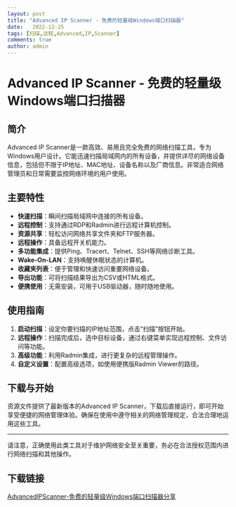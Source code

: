 ```yaml
---
layout: post
title: "Advanced IP Scanner - 免费的轻量级Windows端口扫描器"
date:   2022-12-25
tags: [扫描,远程,Advanced,IP,Scanner]
comments: true
author: admin
---
```

# Advanced IP Scanner - 免费的轻量级Windows端口扫描器

## 简介

Advanced IP Scanner是一款高效、易用且完全免费的网络扫描工具，专为Windows用户设计。它能迅速扫描局域网内的所有设备，并提供详尽的网络设备信息，包括但不限于IP地址、MAC地址、设备名称以及厂商信息。非常适合网络管理员和日常需要监控网络环境的用户使用。

## 主要特性

- **快速扫描**：瞬间扫描局域网中连接的所有设备。
- **远程控制**：支持通过RDP和Radmin进行远程计算机控制。
- **资源共享**：轻松访问网络共享文件夹和FTP服务器。
- **远程操作**：具备远程开关机能力。
- **多功能集成**：提供Ping、Tracert、Telnet、SSH等网络诊断工具。
- **Wake-On-LAN**：支持唤醒休眠状态的计算机。
- **收藏夹列表**：便于管理和快速访问重要网络设备。
- **导出功能**：可将扫描结果导出为CSV或HTML格式。
- **便携使用**：无需安装，可用于USB驱动器，随时随地使用。

## 使用指南

1. **启动扫描**：设定你要扫描的IP地址范围，点击“扫描”按钮开始。
2. **远程操作**：扫描完成后，选中目标设备，通过右键菜单实现远程控制、文件访问等功能。
3. **高级功能**：利用Radmin集成，进行更复杂的远程管理操作。
4. **自定义设置**：配置高级选项，如使用便携版Radmin Viewer的路径。

## 下载与开始

资源文件提供了最新版本的Advanced IP Scanner，下载后直接运行，即可开始享受便捷的网络管理体验。确保在使用中遵守相关的网络管理规定，合法合理地运用这些工具。

---

请注意，正确使用此类工具对于维护网络安全至关重要，务必在合法授权范围内进行网络扫描和其他操作。

## 下载链接

[AdvancedIPScanner-免费的轻量级Windows端口扫描器分享](https://pan.quark.cn/s/6afbbaf7f728)